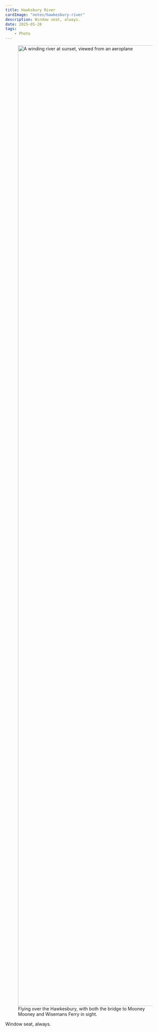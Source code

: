 ```yaml
---
title: Hawksbury River
cardImage: "notes/hawkesbury-river"
description: Window seat, always.
date: 2025-05-28
tags:
	- Photo
---
```


<figure>
  <img src="{% extSrc 'notes/hawkesbury-river' %}"
  srcset="{% extSrcset 'notes/hawkesbury-river' %}"
  alt="A winding river at sunset, viewed from an aeroplane"
  width="2266"
  height="3022"
  loading="lazy">
  <figcaption>Flying over the Hawkesbury, with both the bridge to Mooney Mooney and Wisemans Ferry in sight.</figcaption>
</figure>

Window seat, always.
